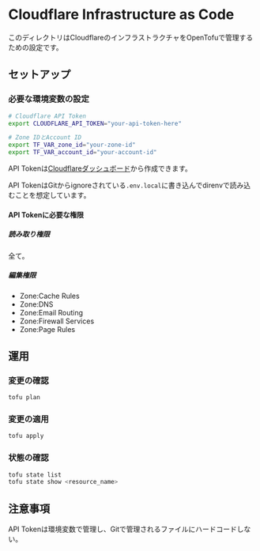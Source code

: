 # Cloudflare Infrastructure as Code

このディレクトリはCloudflareのインフラストラクチャをOpenTofuで管理するための設定です。

## セットアップ

### 必要な環境変数の設定

```bash
# Cloudflare API Token
export CLOUDFLARE_API_TOKEN="your-api-token-here"

# Zone IDとAccount ID
export TF_VAR_zone_id="your-zone-id"
export TF_VAR_account_id="your-account-id"
```

API Tokenは[Cloudflareダッシュボード](https://dash.cloudflare.com/profile/api-tokens)から作成できます。

API TokenはGitからignoreされている`.env.local`に書き込んでdirenvで読み込むことを想定しています。

#### API Tokenに必要な権限

##### 読み取り権限

全て。

##### 編集権限

- Zone:Cache Rules
- Zone:DNS
- Zone:Email Routing
- Zone:Firewall Services
- Zone:Page Rules

## 運用

### 変更の確認

```bash
tofu plan
```

### 変更の適用

```bash
tofu apply
```

### 状態の確認

```bash
tofu state list
tofu state show <resource_name>
```

## 注意事項

API Tokenは環境変数で管理し、Gitで管理されるファイルにハードコードしない。
